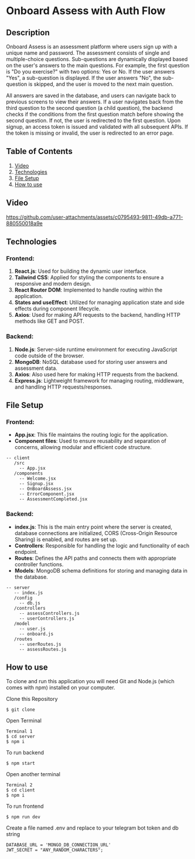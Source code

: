 # Onboard Assess with Auth Flow

## Description
Onboard Assess is an assessment platform where users sign up with a unique name and password. The assessment consists of single and multiple-choice questions. Sub-questions are dynamically displayed based on the user's answers to the main questions. For example, the first question is "Do you exercise?" with two options: Yes or No. If the user answers "Yes", a sub-question is displayed. If the user answers "No", the sub-question is skipped, and the user is moved to the next main question.

All answers are saved in the database, and users can navigate back to previous screens to view their answers. If a user navigates back from the third question to the second question (a child question), the backend checks if the conditions from the first question match before showing the second question. If not, the user is redirected to the first question. Upon signup, an access token is issued and validated with all subsequent APIs. If the token is missing or invalid, the user is redirected to an error page.

## Table of Contents
1. [Video](#video)
2. [Technologies](#technologies)
3. [File Setup](#file-setup)
4. [How to use](#How-to-use)

## Video

https://github.com/user-attachments/assets/c0795493-9811-49db-a771-880550018a9e



## Technologies

### Frontend:
1. **React.js**: Used for building the dynamic user interface.
2. **Tailwind CSS**: Applied for styling the components to ensure a responsive and modern design.
3. **React Router DOM**: Implemented to handle routing within the application.
4. **States and useEffect**: Utilized for managing application state and side effects during component lifecycle.
5. **Axios**: Used for making API requests to the backend, handling HTTP methods like GET and POST.

### Backend:
1. **Node.js**: Server-side runtime environment for executing JavaScript code outside of the browser.
2. **MongoDB**: NoSQL database used for storing user answers and assessment data.
3. **Axios**: Also used here for making HTTP requests from the backend.
4. **Express.js**: Lightweight framework for managing routing, middleware, and handling HTTP requests/responses.

## File Setup

### Frontend:
- **App.jsx**: This file maintains the routing logic for the application.
- **Component files**: Used to ensure reusability and separation of concerns, allowing modular and efficient code structure.
```
-- client
   /src
     -- App.jsx
   /components
     -- Welcome.jsx
     -- Signup.jsx
     -- OnBoardAssess.jsx
     -- ErrorComponent.jsx
     -- AssessmentCompleted.jsx
```



### Backend:
- **index.js**: This is the main entry point where the server is created, database connections are initialized, CORS (Cross-Origin Resource Sharing) is enabled, and routes are set up.
- **Controllers**: Responsible for handling the logic and functionality of each endpoint.
- **Routes**: Defines the API paths and connects them with appropriate controller functions.
- **Models**: MongoDB schema definitions for storing and managing data in the database.
```
-- server
   -- index.js
   /config
     -- db.js
   /controllers
     -- assessControllers.js
     -- userControllers.js
   /model
     -- user.js
     -- onboard.js
   /routes
     -- userRoutes.js
     -- assessRoutes.js
```


## How to use
To clone and run this application you will need Git and Node.js (which comes with npm) installed on your computer.


Clone this Repository
```
$ git clone
```

Open Terminal

```
Terminal 1
$ cd server
$ npm i
```

To run backend
```
$ npm start
```


Open another terminal
```
Terminal 2
$ cd client
$ npm i
```

To run frontend
```
$ npm run dev
```
Create a file named .env and replace to your telegram bot token and db string
```
DATABASE_URL = 'MONGO_DB_CONNECTION_URL'
JWT_SECRET = "ANY_RANDOM_CHARACTERS";
```
